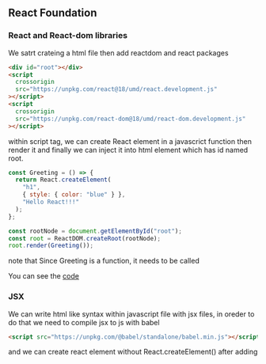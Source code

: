 ## React Foundation

### React and React-dom libraries

We satrt crateing a html file then add reactdom and react packages

```html
<div id="root"></div>
<script
  crossorigin
  src="https://unpkg.com/react@18/umd/react.development.js"
></script>
<script
  crossorigin
  src="https://unpkg.com/react-dom@18/umd/react-dom.development.js"
></script>
```

within script tag, we can create React element in a javascrict function then render it and finally we can inject it into html element which has id named root.

```javascript
const Greeting = () => {
  return React.createElement(
    "h1",
    { style: { color: "blue" } },
    "Hello React!!!"
  );
};

const rootNode = document.getElementById("root");
const root = ReactDOM.createRoot(rootNode);
root.render(Greeting());
```

note that Since Greeting is a function, it needs to be called

You can see the [code](https://github.com/OzanOcak/react-proj-std/blob/main/react-basics/01/index.html)

### JSX

We can write html like syntax within javascript file with jsx files, in oreder to do that we need to compile jsx to js with babel

```html
<script src="https://unpkg.com/@babel/standalone/babel.min.js"></script>
```

and we can create react element without React.createElement() after adding
**<script type="text/babel">**

```javascript
const Greeting = () => <h1>Hello React with JSX!!!</h1>;
```
